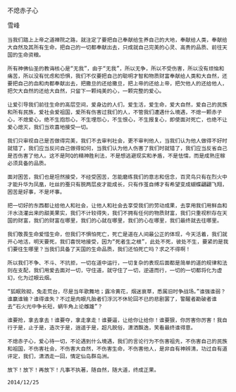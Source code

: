 不熄赤子心

雪峰


    当我们踏上上帝之道禅院之路，就注定了要把自己奉献给生养自己的大地，奉献给人类，奉献给大自然及其所有生命，把自己的一切都奉献出去，只成就自己完美的心灵、高贵的品质、前往天国的生命资粮。

    所有神佛仙圣的教诲核心是“无我”，由于“无我”，所以无争，所以不受伤害，所以没有烦恼和痛苦，所以没有忧虑和恐惧，我们不仅要把自己的聪明才智和物质财富奉献给人类和大自然，还要把自己的血和肉都奉献出去，把撒旦的还给撒旦，把上帝的还给上帝，把欠他人的还给他人，把欠大自然的还给大自然，只留下一颗纯美的心，一颗完整的爱心。

    让爱引导我们前往生命的高层空间，爱身边的人们，爱生活，爱生命，爱大自然，爱自己的民族和所有民族，爱社会爱祖国，爱所有伤害过我们的人，不管我们遭遇什么境遇，不熄一颗赤子心，不熄爱心，绝不生抱怨心，不生埋怨心，不生恨心，不生报复心，即使面对死亡，也绝不让爱心熄灭，我们当欢喜地接受一切。

    我们只审视自己是否做得完美，我们不去审判社会，更不审判他人，当我们认为他人做得不好时就错了，我们应当反问自己做得如何，当我们认为他人伤害了我们时就错了，我们应当反省自己是否伤害了他人。这不是阿Q的精神胜利法，不是想逃避现实和矛盾，不是怯懦，而是成熟庄稼必须具备的品质。

    面对困苦，我们也是坦然接受，不经受困苦，怎能磨练我们的意志和信念，百灵鸟只有在烈火中才能升华为凤凰，吐丝的蚕只有脱两层皮才能成长，只有作茧自缚才有希望变成蝴蝶翩翩飞翔，困苦是好事，不是坏事。

    把一切好的东西都让给他人和社会，让他人和社会去享受我们的劳动成果，去享用我们用鲜血和汗水浇灌出来的甜美果实，我们不计较得失，我们不拥有任何的物质财富，我们只重视积存在天国的财富，我们的财富在哪里，我们的心就在哪里，我们的心在哪里，我们最终就去往哪里。

    我们敬畏生命爱惜生命，但我们不惧怕死亡，死亡是道在人间最公正的体现，今天活着，我们就开心地活，明天要死，我们喜悦地接受，因为“死者生之根”，此处不死，彼处不生，要紧的是我们要往生哪里？当我们具备了天国的生命品质，我们还怕死亡吗？求之不得啊！

    所以我们不争、不斗、不抗拒，一切在道中运行，一切复杂的表现后面都是简单的道的规律和法则在支配，我们用爱去面对一切，守住道，就守住了一切，逆道而行，一切的一切都将化为虚幻，化为过眼云烟。

    “狐眠败砌，兔走荒台，尽是当年歌舞地；露冷黄花，烟迷衰草，悉属旧时争战场。”谁强谁弱？谁赢谁输？谁得谁失？不过是肉眼凡胎者们浮沉不休轮回不已的悲剧罢了，警醒者勘破者谁去“石火光中争长短，蜗牛角上论雌雄”？

    谁要抢，拿去拿去！谁要夺，拿走拿走！谁要逼，让给你让给你！谁要狠，你厉害你厉害！我自行于是，止于是，造次于是，逍遥于是，超凡脱俗，潇洒飘逸，笑看最终谁得意。

    不熄赤子心，爱心待一切，不论遇到什么境遇，我们的言论行为不伤害祖先，不伤害自己的民族和祖国，不伤害社会，不伤害大自然，不伤害生命，不伤害他人，是非自有神辨清，功过自有道评定，我们，潇洒走一回，情定仙岛群岛洲。

    放下！放下！再放下！凡事不执著，随自然，随大道，终成正果。

    2014/12/25



